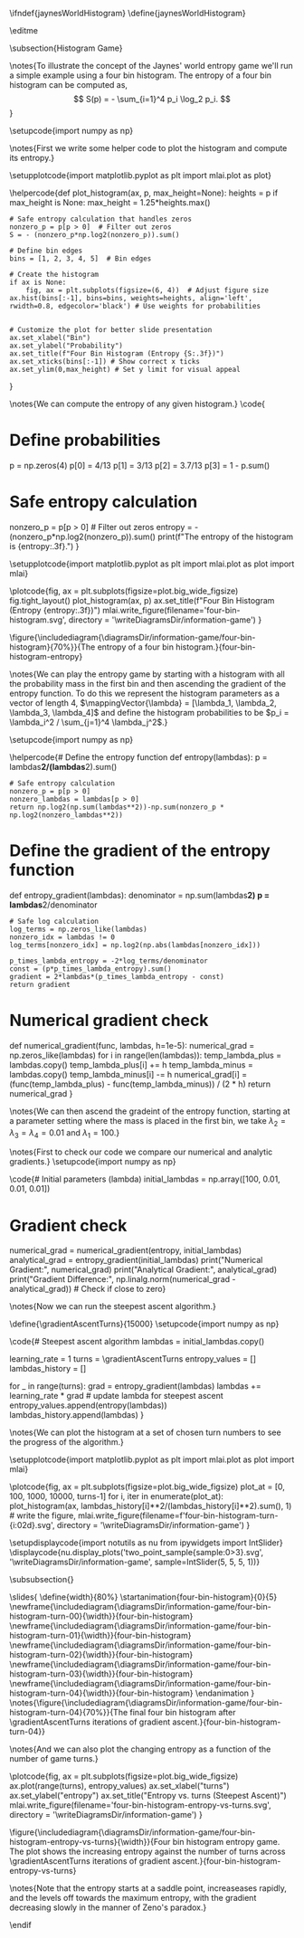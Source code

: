 \ifndef{jaynesWorldHistogram}
\define{jaynesWorldHistogram}

\editme

\subsection{Histogram Game}

\notes{To illustrate the concept of the Jaynes' world entropy game we'll run a simple example using a four bin histogram. The entropy of a four bin histogram can be computed as,
$$
S(p) = - \sum_{i=1}^4 p_i \log_2 p_i.
$$
}


\setupcode{import numpy as np}

\notes{First we write some helper code to plot the histogram and compute its entropy.}

\setupplotcode{import matplotlib.pyplot as plt
import mlai.plot as plot}

\helpercode{def plot_histogram(ax, p, max_height=None):
    heights = p
    if max_height is None:
        max_height = 1.25*heights.max()
    
    # Safe entropy calculation that handles zeros
    nonzero_p = p[p > 0]  # Filter out zeros
    S = - (nonzero_p*np.log2(nonzero_p)).sum()

    # Define bin edges
    bins = [1, 2, 3, 4, 5]  # Bin edges

    # Create the histogram
    if ax is None:
        fig, ax = plt.subplots(figsize=(6, 4))  # Adjust figure size 
    ax.hist(bins[:-1], bins=bins, weights=heights, align='left', rwidth=0.8, edgecolor='black') # Use weights for probabilities


    # Customize the plot for better slide presentation
    ax.set_xlabel("Bin")
    ax.set_ylabel("Probability")
    ax.set_title(f"Four Bin Histogram (Entropy {S:.3f})")
    ax.set_xticks(bins[:-1]) # Show correct x ticks
    ax.set_ylim(0,max_height) # Set y limit for visual appeal
}

\notes{We can compute the entropy of any given histogram.}
\code{
# Define probabilities
p = np.zeros(4)
p[0] = 4/13
p[1] = 3/13
p[2] = 3.7/13
p[3] = 1 - p.sum()

# Safe entropy calculation
nonzero_p = p[p > 0]  # Filter out zeros
entropy = - (nonzero_p*np.log2(nonzero_p)).sum()
print(f"The entropy of the histogram is {entropy:.3f}.")
}

\setupplotcode{import matplotlib.pyplot as plt
import mlai.plot as plot
import mlai}

\plotcode{fig, ax = plt.subplots(figsize=plot.big_wide_figsize)
fig.tight_layout()
plot_histogram(ax, p)
ax.set_title(f"Four Bin Histogram (Entropy {entropy:.3f})")
mlai.write_figure(filename='four-bin-histogram.svg', 
				  directory = '\writeDiagramsDir/information-game')
}

\figure{\includediagram{\diagramsDir/information-game/four-bin-histogram}{70%}}{The entropy of a four bin histogram.}{four-bin-histogram-entropy}

\notes{We can play the entropy game by starting with a histogram with all the probability mass in the first bin and then ascending the gradient of the entropy function. To do this we represent the histogram parameters as a vector of length 4, $\mappingVector{\lambda} = [\lambda_1, \lambda_2, \lambda_3, \lambda_4]$ and define the histogram probabilities to be $p_i = \lambda_i^2 / \sum_{j=1}^4 \lambda_j^2$.}

\setupcode{import numpy as np}

\helpercode{# Define the entropy function 
def entropy(lambdas):
    p = lambdas**2/(lambdas**2).sum()
    
    # Safe entropy calculation
    nonzero_p = p[p > 0]
    nonzero_lambdas = lambdas[p > 0]
    return np.log2(np.sum(lambdas**2))-np.sum(nonzero_p * np.log2(nonzero_lambdas**2))

# Define the gradient of the entropy function
def entropy_gradient(lambdas):
    denominator = np.sum(lambdas**2)
    p = lambdas**2/denominator
    
    # Safe log calculation
    log_terms = np.zeros_like(lambdas)
    nonzero_idx = lambdas != 0
    log_terms[nonzero_idx] = np.log2(np.abs(lambdas[nonzero_idx]))
    
    p_times_lambda_entropy = -2*log_terms/denominator
    const = (p*p_times_lambda_entropy).sum()
    gradient = 2*lambdas*(p_times_lambda_entropy - const)
    return gradient

# Numerical gradient check
def numerical_gradient(func, lambdas, h=1e-5):
    numerical_grad = np.zeros_like(lambdas)
    for i in range(len(lambdas)):
        temp_lambda_plus = lambdas.copy()
        temp_lambda_plus[i] += h
        temp_lambda_minus = lambdas.copy()
        temp_lambda_minus[i] -= h
        numerical_grad[i] = (func(temp_lambda_plus) - func(temp_lambda_minus)) / (2 * h)
    return numerical_grad
}

\notes{We can then ascend the gradeint of the entropy function, starting at a parameter setting where the mass is placed in the first bin, we take $\lambda_2 = \lambda_3 = \lambda_4 = 0.01$ and $\lambda_1 = 100$.}

\notes{First to check our code we compare our numerical and analytic gradients.}
\setupcode{import numpy as np}

\code{# Initial parameters (lambda)
initial_lambdas = np.array([100, 0.01, 0.01, 0.01])

# Gradient check
numerical_grad = numerical_gradient(entropy, initial_lambdas)
analytical_grad = entropy_gradient(initial_lambdas)
print("Numerical Gradient:", numerical_grad)
print("Analytical Gradient:", analytical_grad)
print("Gradient Difference:", np.linalg.norm(numerical_grad - analytical_grad))  # Check if close to zero}

\notes{Now we can run the steepest ascent algorithm.}

\define{\gradientAscentTurns}{15000}
\setupcode{import numpy as np}

\code{# Steepest ascent algorithm
lambdas = initial_lambdas.copy()

learning_rate = 1
turns = \gradientAscentTurns
entropy_values = []
lambdas_history = []

for _ in range(turns):
    grad = entropy_gradient(lambdas)
    lambdas += learning_rate * grad # update lambda for steepest ascent
    entropy_values.append(entropy(lambdas))
    lambdas_history.append(lambdas)
}

\notes{We can plot the histogram at a set of chosen turn numbers to see the progress of the algorithm.}

\setupplotcode{import matplotlib.pyplot as plt
import mlai.plot as plot
import mlai}

\plotcode{fig, ax = plt.subplots(figsize=plot.big_wide_figsize)
plot_at = [0, 100, 1000, 10000, turns-1]
for i, iter in enumerate(plot_at):
    plot_histogram(ax, lambdas_history[i]**2/(lambdas_history[i]**2).sum(), 1)
    # write the figure,
    mlai.write_figure(filename=f'four-bin-histogram-turn-{i:02d}.svg', 
					  directory = '\writeDiagramsDir/information-game')
}

\setupdisplaycode{import notutils as nu
from ipywidgets import IntSlider}
\displaycode{nu.display_plots('two_point_sample{sample:0>3}.svg', 
                            '\writeDiagramsDir/information-game', 
							sample=IntSlider(5, 5, 5, 1))}
							

\subsubsection{}

\slides{
\define{width}{80%}
\startanimation{four-bin-histogram}{0}{5}
\newframe{\includediagram{\diagramsDir/information-game/four-bin-histogram-turn-00}{\width}}{four-bin-histogram}
\newframe{\includediagram{\diagramsDir/information-game/four-bin-histogram-turn-01}{\width}}{four-bin-histogram}
\newframe{\includediagram{\diagramsDir/information-game/four-bin-histogram-turn-02}{\width}}{four-bin-histogram}
\newframe{\includediagram{\diagramsDir/information-game/four-bin-histogram-turn-03}{\width}}{four-bin-histogram}
\newframe{\includediagram{\diagramsDir/information-game/four-bin-histogram-turn-04}{\width}}{four-bin-histogram}
\endanimation
}
\notes{\figure{\includediagram{\diagramsDir/information-game/four-bin-histogram-turn-04}{70%}}{The final four bin histogram after \gradientAscentTurns iterations of gradient ascent.}{four-bin-histogram-turn-04}}

\notes{And we can also plot the changing entropy as a function of the number of game turns.}

\plotcode{fig, ax = plt.subplots(figsize=plot.big_wide_figsize)
ax.plot(range(turns), entropy_values)
ax.set_xlabel("turns")
ax.set_ylabel("entropy")
ax.set_title("Entropy vs. turns (Steepest Ascent)")
mlai.write_figure(filename='four-bin-histogram-entropy-vs-turns.svg', 
				  directory = '\writeDiagramsDir/information-game')
}

\figure{\includediagram{\diagramsDir/information-game/four-bin-histogram-entropy-vs-turns}{\width}}{Four bin histogram entropy game. The plot shows the increasing entropy against the number of turns across \gradientAscentTurns iterations of gradient ascent.}{four-bin-histogram-entropy-vs-turns}

\notes{Note that the entropy starts at a saddle point, increaseases rapidly, and the levels off towards the maximum entropy, with the gradient decreasing slowly in the manner of Zeno's paradox.}

\endif

